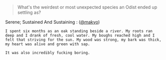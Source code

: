 ---
---

> What's the weirdest or most unexpected species an Odist ended up settling as?

Serene; Sustained And Sustaining
:   ([@makyo](https://cohost.org/makyo))

    I spent six months as an oak standing beside a river. My roots ran deep and I drank of fresh, cool water. My boughs reached high and I felt that striving for the sun. My wood was strong, my bark was thick, my heart was alive and green with sap.

    It was also incredibly fucking boring.
